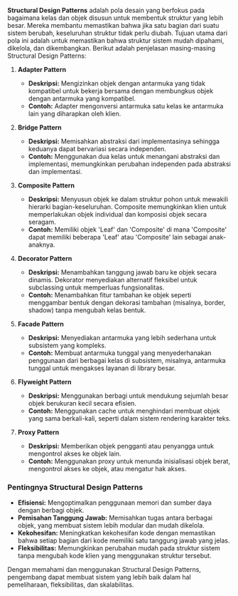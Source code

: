 **Structural Design Patterns** adalah pola desain yang berfokus pada bagaimana kelas dan objek disusun untuk membentuk struktur yang lebih besar. Mereka membantu memastikan bahwa jika satu bagian dari suatu sistem berubah, keseluruhan struktur tidak perlu diubah. Tujuan utama dari pola ini adalah untuk memastikan bahwa struktur sistem mudah dipahami, dikelola, dan dikembangkan. Berikut adalah penjelasan masing-masing Structural Design Patterns:

1. **Adapter Pattern**
   - **Deskripsi:** Mengizinkan objek dengan antarmuka yang tidak kompatibel untuk bekerja bersama dengan membungkus objek dengan antarmuka yang kompatibel.
   - **Contoh:** Adapter mengonversi antarmuka satu kelas ke antarmuka lain yang diharapkan oleh klien.

2. **Bridge Pattern**
   - **Deskripsi:** Memisahkan abstraksi dari implementasinya sehingga keduanya dapat bervariasi secara independen.
   - **Contoh:** Menggunakan dua kelas untuk menangani abstraksi dan implementasi, memungkinkan perubahan independen pada abstraksi dan implementasi.

3. **Composite Pattern**
   - **Deskripsi:** Menyusun objek ke dalam struktur pohon untuk mewakili hierarki bagian-keseluruhan. Composite memungkinkan klien untuk memperlakukan objek individual dan komposisi objek secara seragam.
   - **Contoh:** Memiliki objek 'Leaf' dan 'Composite' di mana 'Composite' dapat memiliki beberapa 'Leaf' atau 'Composite' lain sebagai anak-anaknya.

4. **Decorator Pattern**
   - **Deskripsi:** Menambahkan tanggung jawab baru ke objek secara dinamis. Dekorator menyediakan alternatif fleksibel untuk subclassing untuk memperluas fungsionalitas.
   - **Contoh:** Menambahkan fitur tambahan ke objek seperti menggambar bentuk dengan dekorasi tambahan (misalnya, border, shadow) tanpa mengubah kelas bentuk.

5. **Facade Pattern**
   - **Deskripsi:** Menyediakan antarmuka yang lebih sederhana untuk subsistem yang kompleks.
   - **Contoh:** Membuat antarmuka tunggal yang menyederhanakan penggunaan dari berbagai kelas di subsistem, misalnya, antarmuka tunggal untuk mengakses layanan di library besar.

6. **Flyweight Pattern**
   - **Deskripsi:** Menggunakan berbagi untuk mendukung sejumlah besar objek berukuran kecil secara efisien.
   - **Contoh:** Menggunakan cache untuk menghindari membuat objek yang sama berkali-kali, seperti dalam sistem rendering karakter teks.

7. **Proxy Pattern**
   - **Deskripsi:** Memberikan objek pengganti atau penyangga untuk mengontrol akses ke objek lain.
   - **Contoh:** Menggunakan proxy untuk menunda inisialisasi objek berat, mengontrol akses ke objek, atau mengatur hak akses.

### Pentingnya Structural Design Patterns

- **Efisiensi:** Mengoptimalkan penggunaan memori dan sumber daya dengan berbagi objek.
- **Pemisahan Tanggung Jawab:** Memisahkan tugas antara berbagai objek, yang membuat sistem lebih modular dan mudah dikelola.
- **Kekohesifan:** Meningkatkan kekohesifan kode dengan memastikan bahwa setiap bagian dari kode memiliki satu tanggung jawab yang jelas.
- **Fleksibilitas:** Memungkinkan perubahan mudah pada struktur sistem tanpa mengubah kode klien yang menggunakan struktur tersebut.

Dengan memahami dan menggunakan Structural Design Patterns, pengembang dapat membuat sistem yang lebih baik dalam hal pemeliharaan, fleksibilitas, dan skalabilitas.
